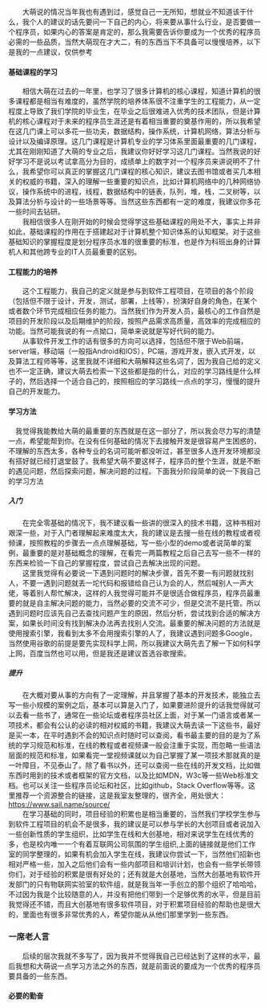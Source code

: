 　　大萌说的情况当年我也有遇到过，感觉自己一无所知，想就业不知道该干什么，我个人的建议的话先要问一下自己的内心，将来要从事什么行业，是否要做一个程序员，如果内心的答案是肯定的，那么我需要告诉你要成为一个优秀的程序员必需的一些品质，当然大萌现在才大二，有的东西当下不具备可以慢慢培养，以下是我的一点建议，仅供参考

#### 基础课程的学习
　　相信大萌在过去的一年里，也学习了很多计算机的核心课程，知道计算机的很多课程都是相当有难度的，虽然学院的培养体系很不注重学生的工程能力，从一定程度上导致了我们学院的毕业生，在毕业之后很难进入优秀的技术团队，但是计算机的核心课程对于未来的程序员生涯还是有着相当重要的奠基作用的，所以我希望在这几门课上可以多花一些功夫，数据结构，操作系统，计算机网络，算法分析与设计以及编译原理。这几门课程是计算机专业的学习体系里面最重要的几门课程，尤其在刚刚知道了大萌的专业之后，我建议你好好学习这几门课程。当然我说的好好学习不是说以考试拿高分为目的，成绩单上的数字对一个程序员来讲说明不了什么，我希望你可以真正的掌握这几门课程的核心知识，建议去图书馆或者买几本相关的权威的书籍，深入的理解一些重要的知识点，比如计算机网络中的几种网络协议，操作系统中的进程，线程，数据结构中的链表，队列，堆，栈，二叉树等，以及算法分析与设计的一些场景等等。当然这些东西都有一定的难度，我建议你多花一些时间去钻研。  
　　我相信很多人在刚开始的时候会觉得学这些基础课程的用处不大，事实上并非如此，基础课程的作用在于搭建起对于计算机整个知识体系的认知框架。对于这些基础知识的掌握程度是划分程序员水准的很重要的标准，也是作为科班出身的计算机人和其他跨专业的IT人员最重要的区别。

#### 工程能力的培养
　　这个工程能力，我自己的定义就是参与到软件工程项目，在项目的各个阶段（包括但不限于设计，开发，测试，部署，上线等），扮演好自身的角色，在某个或者数个环节完成相应任务的能力。当然我们作为开发人员，最核心的工作自然是项目的开发阶段以及后期维护的阶段，按照产品需求高质量，高效率的完成相应的功能。当然可能我说的有一点拗口，简单来说就是写好代码的能力。    
　　从事软件开发工作的话有很多的方向可以选择，包括但不限于Web前端，server端，移动端（一般指Android和IOS），PC端，游戏开发，嵌入式开发，以及算法工程师等等，这里我就不详细和大萌解释这些名词了，因为我自己给的定义也不一定正确，建议大萌去检索一下这些都是指的什么，对应的学习路线是什么样子的，然后选择一个适合自己的，按照相应的学习路线一点点的学习，慢慢的提升自己的开发能力。
 #### 学习方法
 　我觉得我能教给大萌的最重要的东西就是在这一部分了，所以我会尽力写的清楚一点，希望能帮到你。在没有任何基础的情况下去接触开发是很容易产生困惑的，不理解的东西太多，各种专业的名词可能听都没听过，甚至很多人连开发环境都没有搭好就已经打退堂鼓了。我希望大萌不要这样子，程序员的整个生涯，就是不断的遇见问题，然后探索问题，解决问题的过程。下面我分阶段简单的说一下我自己的学习方法
##### 入门
　　在完全零基础的情况下，我不建议看一些讲的很深入的技术书籍，这种书相对艰深一些，对于入门者理解起来难度太大，我的建议是去搜一些在线的教程或者视频课，按照教程的步骤去一点点理解基础，写一些小型的demo或者说简单的案例，最重要的是对基础概念的理解，在看完一两篇教程之后自己去写一些不一样的东西来检验一下自己的掌握程度，尝试自己去解决出现的问题。  
　　这里我觉得有必要说一下遇到问题时的解决步骤，首先不要一有问题就找别人，不要一遇到问题就丢一坨代码和报错给自己认为会的人，然后喊别人一声大佬，等着别人帮忙解决，这样的人我觉得可能并不是很适合做程序员，程序员最重要的就是自主解决问题的能力，当然必要的交流不可少，但是交流不是托管。所以遇到问题时应该先自己去查找问题产生的原因，然后分析，尝试找到合适的解决方案，如果长时间没有找到解决办法再去找别人交流。最重要的解决问题的方法就是使用搜索引擎，我看到太多不会用搜索引擎的人了，我建议遇到问题多Google，当然使用谷歌的前提是要先实现科学上网，所以我建议大萌先去了解一下如何科学上网，百度当然也可以用，但是我还是建议首选谷歌搜索。
##### 提升
　　在大概对要从事的方向有了一定理解，并且掌握了基本的开发技术，能独立去写一些小规模的案例之后，基本可以算是入门了，如果要进阶提升的话我觉得就可以去看一些书了，通常在一些论坛或者程序员社区上面，对于某一门语言或者某一项技术，都会有公认的必读的相对权威的书籍，我建议大萌去读一下这些书，最好是买一本，在平时遇到不会的知识点时随时可以查阅，看书最主要的目的是为了系统的学习规范和标准，在线的教程或者视频课一般会注重于实现，而忽略一些语法层面的规范和标准，如果看完一堂视频课就以为自己掌握了某一项技术那就真的是一叶障目，不见泰山了。除了看书以外，还可以查阅一些在线的开发文档，比如做东西时用到的技术或者框架的官方文档，以及比如MDN，W3c等一些Web标准文档。也可以关注一些程序员论坛和社区，比如github，Stack Overflow等等。这里推荐一个资源整合的链接，这是我室友整理的，很齐全，用处很大：https://www.sail.name/source/  
 　　在学习基础的同时，项目经验的积累也是相当重要的，当然我们学校学生参与到软件工程项目的机会不是很多，我的建议是可以参与学长的大创项目或者说加入一些创新性质的学生组织，比如学生在线和大创基地，相对来说学生在线优秀的多，也是校内唯一一个有着互联网公司氛围的学生组织,上面的链接就是他们工作室的同学整理的，如果有机会加入学生在线，我建议你尝试一下，当然他们招新也相对严格一些，加入之后他们会有一些内部项目和培训计划，也会有一些学长带领你们，对于经验的积累是很有好处的；还有就是大创基地，当然大创基地有软件开发部门的只有物联网实验室的软件组，就是我当年一手创立的那个组织了哈哈哈，不过因为我是个比较随意的人，并没有把他们带到一个足够优秀的水平，但是目前我觉得还不错，而且大创基地有很多软件项目，对于积累项目经验的帮助也是很大的，里面也有很多非常优秀的人，希望你能从从他们那里学到一些东西。
### 一席老人言
　　后续的层次我就不多写了，因为我并不觉得我自己已经达到了这样的水平，最后我想和大萌说一点学习方法之外的东西，就是前面说的要成为一个优秀的程序员要具备的一些东西。
#### 必要的勤奋
　　　
  
  
